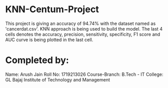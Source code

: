 # KNN-Centum-Project

This project is giving an accuracy of 94.74% with the dataset named as 'cancerdat.csv'. KNN approach is being used to build the model. The last 4 cells denotes the accuracy, precision, sensitivity, specificity, F1 score and AUC curve is being plotted in the last cell.

# Completed by:
Name: Arush Jain
Roll No: 1719213026
Course-Branch: B.Tech - IT
College: GL Bajaj Institute of Technology and Management
